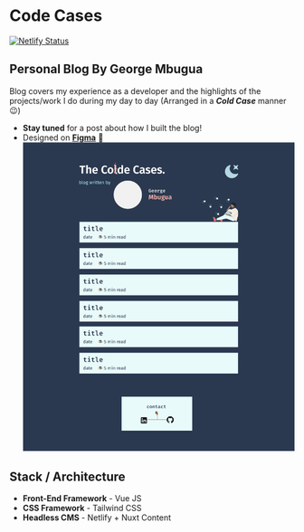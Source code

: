 # Code Cases
[![Netlify Status](https://api.netlify.com/api/v1/badges/28de4f9e-47c6-4c7c-9c60-0b8b05f9d547/deploy-status)](https://app.netlify.com/sites/sharp-albattani-f8b5bb/deploys)
## Personal Blog By George Mbugua
Blog covers my experience as a developer and the highlights of the projects/work I do during my day to day (Arranged in a ***Cold Case*** manner :wink:)
*  **Stay tuned** for a post about how I built the blog!
* Designed on **[Figma](https://www.figma.com/community/explore)** :triumph:
![Blog Preview](./assets/docs/blog-preview.png)

## Stack / Architecture
* **Front-End Framework** - Vue JS
* **CSS Framework** - Tailwind CSS
* **Headless CMS** - Netlify + Nuxt Content
